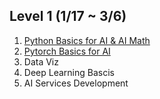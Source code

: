 ## Level 1 (1/17 ~ 3/6)

1. [Python Basics for AI & AI Math](https://github.com/BoostCampCV03/Baek_T3101/tree/main/Level1/Python%20Basics%20%26%20AI%20Math)
2. [Pytorch Basics for AI](https://github.com/baekkr95/Boostcamp_AI_Tech/tree/main/Level1/Pytorch%20Basics)
3. Data Viz
4. Deep Learning Bascis
5. AI Services Development
